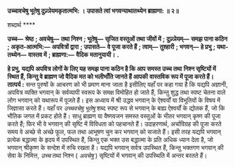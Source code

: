 **उच्चावचेषु भूतेषु दुज्र्ञेयमकृतात्मभि: ।** **उपासते त्वां भगवन्याथातथ्येन ब्राह्मणा: ॥ २॥** 

शब्दार्थ **** 

**उच्च—** **श्रेष्ठ** **; अवचेषु—** **तथा निश्न** **; भूतेषु—** **सृजित वस्तुओं तथा जीवों में** **; दुज्र्ञेयम्—** **समझ पाना कठिन** **; अकृत-आत्मभि:—** **अपवित्रों द्वारा** **; उपासते—** **वे पूजा करते हैं** **; त्वाम्—** **तुश्हारी** **; भगवन्—** **हे प्रभु** **; यथा-तथ्येन—** **वास्तव में** **; ब्राह्मणा:—** **वैदिक** **मतानुयायी।** **.** 

**हे प्रभु, यद्यपि अपवित्र लोगों के लिए यह समझ पाना कठिन है कि आप समस्त उच्च तथा** **निश्न सृष्टियों में स्थित हैं, किन्तु वे ब्राह्मण जो वैदिक मत को भलीभाँति जानते हैं आपकी** **वास्तविक रूप में पूजा करते हैं।** **तात्पर्य :** सन्त पुरुषों के आचरण को भी प्रमाण माना जाता है इसीलिए यहाँ पर कहा गया है कि यद्यपि अज्ञानी, अपवित्र व्यक्ति भगवान् के सर्वव्यापी स्वरूप के समक्ष विमोहित हो जाते हैं, किन्तु शुद्ध तथा स्पष्ट चेतना वाले लोग भगवान् को यथारूप में पूजते हैं। इस अध्याय में श्री उद्धव भगवान् के ऐश्वर्यों या विभूतियों के विषय में जिज्ञासा करते हैं। यहाँ पर *उच्चवचेषु भूतेषु* शब्द स्पष्ट रूप से भगवान् के बाह्य ऐश्वर्यों के द्योतक हैं, जो कि भौतिक जगत में प्रकट होते हैं। साधु ब्राह्मण या वैष्णवजन समस्त वस्तुओं के भीतर भगवान् कृष्ण की पूजा करते हैं; फिर भी वे भगवान् की सृष्टि में विविधता को पहचानते हैं। उदाहरणार्थ, अर्चाविग्रह की पूजा करते समय वे अच्छे से अच्छे फूल, फल तथा आभूषण चुन कर भगवान् को सजाते हैं। इसी तरह यद्यपि भगवान् प्रत्येक बद्धात्मा के हृदय में उपस्थित हैं, किन्तु एक भक्त उस बद्धात्मा के प्रति अधिक ध्यान देता है, जो भगवान् श्रीकृष्ण के सन्देश में रुचि रखता है। यद्यपि भगवान् सर्वत्र उपस्थित हैं, किन्तु भक्तगण भगवान् की सेवा के निमित्त, *उच्च* तथा निश्न ( *अवचेषु* ) सृष्टियों में भगवान् की उपस्थिति में अन्तर बरतते हैं।  